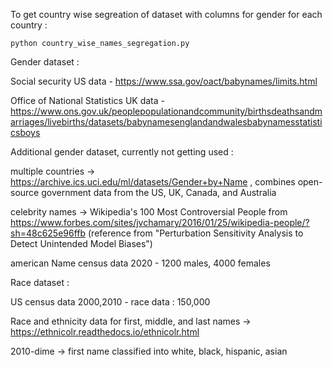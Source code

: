 To get country wise segreation of dataset with columns for gender for each country :
```
python country_wise_names_segregation.py
```



Gender dataset :

Social security US data - https://www.ssa.gov/oact/babynames/limits.html

Office of National Statistics UK data - https://www.ons.gov.uk/peoplepopulationandcommunity/birthsdeathsandmarriages/livebirths/datasets/babynamesenglandandwalesbabynamesstatisticsboys


Additional gender dataset, currently not getting used : 

multiple countries -> https://archive.ics.uci.edu/ml/datasets/Gender+by+Name , combines open-source government data from the US, UK, Canada, and Australia

celebrity names -> Wikipedia's 100 Most Controversial People from https://www.forbes.com/sites/jvchamary/2016/01/25/wikipedia-people/?sh=48c625e96ffb  (reference from "Perturbation Sensitivity Analysis to Detect Unintended Model Biases")

american Name census data 2020 - 1200 males, 4000 females



Race dataset : 

US census data 2000,2010 - race data : 150,000

Race and ethnicity data for first, middle, and last names -> https://ethnicolr.readthedocs.io/ethnicolr.html

2010-dime -> first name classified into white, black, hispanic, asian
